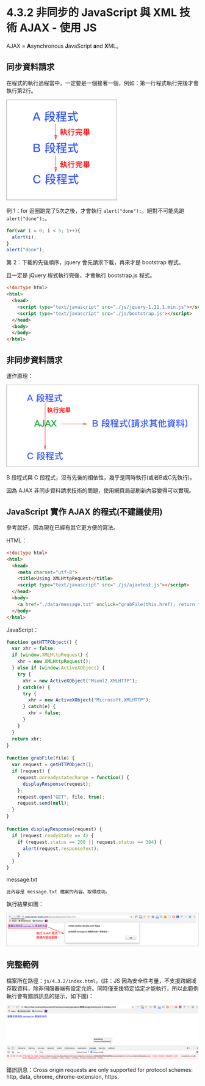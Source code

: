 # 4.3.2 非同步的 JavaScript 與 XML 技術 AJAX - 使用 JS

AJAX = **A**synchronous **J**avaScript **a**nd **X**ML。

## 同步資料請求

在程式的執行過程當中，一定要是一個接著一個，例如：第一行程式執行完後才會執行第2行。

![](/assets/同步與ajax非同步_1.png)

例 1：for 迴圈跑完了5次之後，才會執行 `alert("done");`。絕對不可能先跑 `alert("done");`。

```js
for(var i = 0; i < 5; i++){
  alert(i);
}
alert("done");
```

第 2：下載的先後順序，jquery 會先請求下載，再來才是 bootstrap 程式。

且一定是 jQuery 程式執行完後，才會執行 bootstrap.js 程式。

```html
<!doctype html>
<html>
  <head>
    <script type="text/javascript" src="./js/jquery-1.11.1.min.js"></script>
    <script type="text/javascript" src="./js/bootstrap.js"></script>
  </head>
  <body>
  </body>
</html>
```

## 非同步資料請求

運作原理：

![](/assets/ajax_1.png)

B 段程式與 C 段程式，沒有先後的相依性，幾乎是同時執行\(或者B或C先執行\)。

因為 AJAX 非同步資料請求技術的問題，使用網頁局部刷新內容變得可以實現。

## JavaScript 實作 AJAX 的程式\(不建議使用\)

參考就好，因為現在已經有其它更方便的寫法。

HTML：

```html
<!doctype html>
<html>
  <head>
    <meta charset="utf-8">
    <title>Using XMLHttpRequest</title>
    <script type="text/javascript" src="./js/ajaxtest.js"></script>
  </head>
  <body>
    <a href="./data/message.txt" onclick="grabFile(this.href); return false;">點擊這裡取得 message.txt 檔案的內容</a>
  </body>
</html>
```

JavaScript：

```js
function getHTTPObject() {
  var xhr = false;
  if (window.XMLHttpRequest) {
    xhr = new XMLHttpRequest();
  } else if (window.ActiveXObject) {
    try {
      xhr = new ActiveXObject("Msxml2.XMLHTTP");
    } catch(e) {
      try {
        xhr = new ActiveXObject("Microsoft.XMLHTTP");
      } catch(e) {
        xhr = false;
      }
    }
  }
  return xhr;
}

function grabFile(file) {
  var request = getHTTPObject();
  if (request) {
    request.onreadystatechange = function() {
      displayResponse(request);
    };
    request.open("GET", file, true);
    request.send(null);
  }
}

function displayResponse(request) {
  if (request.readyState == 4) {
    if (request.status == 200 || request.status == 304) {
      alert(request.responseText);
    }
  }
}
```

message.txt

```
此內容是 message.txt 檔案的內容。取得成功。
```

執行結果如圖：

![](/assets/ajax_ex1.png)

## 完整範例

檔案所在路徑：`js/4.3.2/index.html`。\(註：JS 因為安全性考量，不支援跨網域存取資料，除非伺服器端有設定允許。同時僅支援特定協定才能執行，所以此範例執行會有錯誤訊息的提示，如下圖\)：

![](/assets/ajax_ex2.png)

錯誤訊息：Cross origin requests are only supported for protocol schemes: http, data, chrome, chrome-extension, https.

